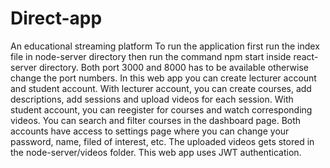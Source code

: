 # Direct-app
An educational streaming platform
To run the application first run the index file in node-server directory then run the command npm start inside react-server directory.
Both port 3000 and 8000 has to be available otherwise change the port numbers.
In this web app you can create lecturer account and student account.
With lecturer account, you can create courses, add descriptions, add sessions and upload videos for each session.
With student account, you can reegister for courses and watch corresponding videos.
You can search and filter courses in the dashboard page.
Both accounts have access to settings page where you can change your password, name, filed of interest, etc.
The uploaded videos gets stored in the node-server/videos folder.
This web app uses JWT authentication.
